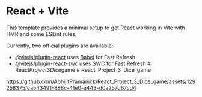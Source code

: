 # React + Vite

This template provides a minimal setup to get React working in Vite with HMR and some ESLint rules.

Currently, two official plugins are available:

- [@vitejs/plugin-react](https://github.com/vitejs/vite-plugin-react/blob/main/packages/plugin-react/README.md) uses [Babel](https://babeljs.io/) for Fast Refresh
- [@vitejs/plugin-react-swc](https://github.com/vitejs/vite-plugin-react-swc) uses [SWC](https://swc.rs/) for Fast Refresh
#   R e a c t _ P r o j e c t _ 3 _ D i c e _ g a m e 
 
 # React_Project_3_Dice_game

https://github.com/AbhijitPramanick/React_Project_3_Dice_game/assets/129258375/ca543491-888c-41e0-a443-d0a257d67cd4

